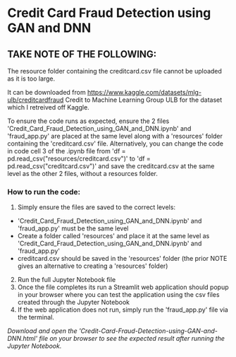 # Credit Card Fraud Detection using GAN and DNN

## TAKE NOTE OF THE FOLLOWING:
The resource folder containing the creditcard.csv file cannot be uploaded as it is too large.

It can be downloaded from https://www.kaggle.com/datasets/mlg-ulb/creditcardfraud
Credit to Machine Learning Group ULB for the dataset which I retreived off Kaggle.

To ensure the code runs as expected, ensure the 2 files 'Credit_Card_Fraud_Detection_using_GAN_and_DNN.ipynb' and 'fraud_app.py' are placed at the same level along with a 'resources' folder containing the 'creditcard.csv' file.
Alternatively, you can change the code in code cell 3 of the .ipynb file from 'df = pd.read_csv("resources/creditcard.csv")' to 'df = pd.read_csv("creditcard.csv")' and save the creditcard.csv at the same level as the other 2 files, without a resources folder.

### How to run the code:
1. Simply ensure the files are saved to the correct levels:
- 'Credit_Card_Fraud_Detection_using_GAN_and_DNN.ipynb' and 'fraud_app.py' must be the same level
- Create a folder called 'resources' and place it at the same level as 'Credit_Card_Fraud_Detection_using_GAN_and_DNN.ipynb' and 'fraud_app.py'
- creditcard.csv should be saved in the 'resources' folder (the prior NOTE gives an alternative to creating a 'resources' folder)

2. Run the full Jupyter Notebook file
3. Once the file completes its run a Streamlit web application should popup in your browser where you can test the application using the csv files created through the Jupyter Notebook
4. If the web application does not run, simply run the 'fraud_app.py' file via the terminal.

*Download and open the 'Credit-Card-Fraud-Detection-using-GAN-and-DNN.html' file on your browser to see the expected result after running the Jupyter Notebook.*
